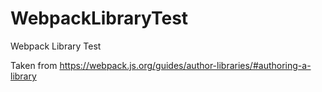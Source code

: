 # WebpackLibraryTest
Webpack Library Test

Taken from https://webpack.js.org/guides/author-libraries/#authoring-a-library
